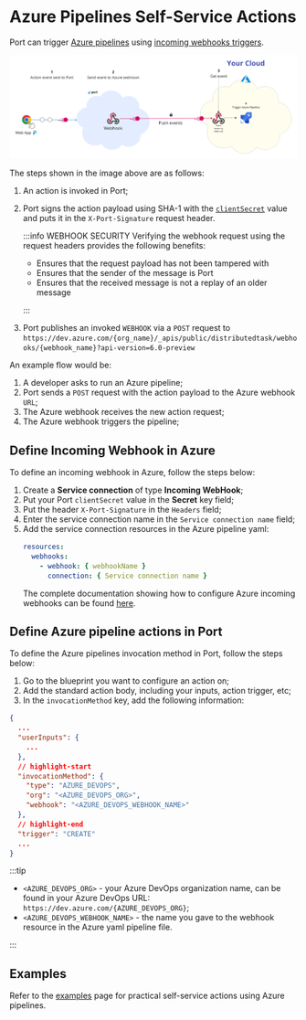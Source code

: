 # Azure Pipelines Self-Service Actions

Port can trigger [Azure pipelines](https://azure.microsoft.com/en-us/products/devops/pipelines) using [incoming webhooks triggers](https://learn.microsoft.com/en-us/azure/devops/pipelines/process/resources?view=azure-devops&tabs=schema#define-a-webhooks-resource).

![AzurePipelinesArchitecture](../../../static/img/self-service-actions/portAzurePipelineArchitecture.png)

The steps shown in the image above are as follows:

1. An action is invoked in Port;
2. Port signs the action payload using SHA-1 with the [`clientSecret`](../../build-your-software-catalog/sync-data-to-catalog/api/api.md#find-your-port-credentials) value and puts it in the `X-Port-Signature` request header.

   :::info WEBHOOK SECURITY
   Verifying the webhook request using the request headers provides the following benefits:

   - Ensures that the request payload has not been tampered with
   - Ensures that the sender of the message is Port
   - Ensures that the received message is not a replay of an older message

   :::

3. Port publishes an invoked `WEBHOOK` via a `POST` request to `https://dev.azure.com/{org_name}/_apis/public/distributedtask/webhooks/{webhook_name}?api-version=6.0-preview`

An example flow would be:

1. A developer asks to run an Azure pipeline;
2. Port sends a `POST` request with the action payload to the Azure webhook `URL`;
3. The Azure webhook receives the new action request;
4. The Azure webhook triggers the pipeline;

## Define Incoming Webhook in Azure

To define an incoming webhook in Azure, follow the steps below:

1. Create a **Service connection** of type **Incoming WebHook**;
2. Put your Port `clientSecret` value in the **Secret** key field;
3. Put the header `X-Port-Signature` in the `Headers` field;
4. Enter the service connection name in the `Service connection name` field;
5. Add the service connection resources in the Azure pipeline yaml:
   ```yaml
   resources:
     webhooks:
       - webhook: { webhookName }
         connection: { Service connection name }
   ```
   The complete documentation showing how to configure Azure incoming webhooks can be found [here](https://learn.microsoft.com/en-us/azure/devops/pipelines/process/resources?view=azure-devops&tabs=schema#define-a-webhooks-resource).

## Define Azure pipeline actions in Port

To define the Azure pipelines invocation method in Port, follow the steps below:

1. Go to the blueprint you want to configure an action on;
2. Add the standard action body, including your inputs, action trigger, etc;
3. In the `invocationMethod` key, add the following information:

```json showLineNumbers
{
  ...
  "userInputs": {
    ...
  },
  // highlight-start
  "invocationMethod": {
    "type": "AZURE_DEVOPS",
    "org": "<AZURE_DEVOPS_ORG>",
    "webhook": "<AZURE_DEVOPS_WEBHOOK_NAME>"
  },
  // highlight-end
  "trigger": "CREATE"
  ...
}
```

:::tip

- `<AZURE_DEVOPS_ORG>` - your Azure DevOps organization name, can be found in your Azure DevOps URL: `https://dev.azure.com/{AZURE_DEVOPS_ORG}`;
- `<AZURE_DEVOPS_WEBHOOK_NAME>` - the name you gave to the webhook resource in the Azure yaml pipeline file.

:::

## Examples

Refer to the [examples](./examples/examples.md) page for practical self-service actions using Azure pipelines.
